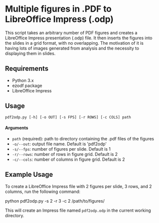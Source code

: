 # Multiple figures in .PDF to LibreOffice Impress (.odp)

This script takes an arbitrary number of PDF figures and creates a LibreOffice Impress presentation (.odp) file. It then inserts the figures into the slides in a grid format, with no overlapping.
The motivation of it is having lots of images generated from analysis and the necessity to displaying them in slides.

## Requirements
- Python 3.x
- ezodf package
- LibreOffice Impress

## Usage
`pdf2odp.py [-h] [-o OUT] [-s FPS] [-r ROWS] [-c COLS] path`

#### Arguments
- `path` (required): path to directory containing the .pdf files of the figures
- `-o/--out`: output file name. Default is 'pdf2odp'
- `-s/--fps`: number of figures per slide. Default is 1
- `-r/--rows`: number of rows in figure grid. Default is 2
- `-c/--cols`: number of columns in figure grid. Default is 2

## Example Usage
To create a LibreOffice Impress file with 2 figures per slide, 3 rows, and 2 columns, run the following command:

python pdf2odp.py -s 2 -r 3 -c 2 /path/to/figures/

This will create an Impress file named `pdf2odp.odp` in the current working directory.
